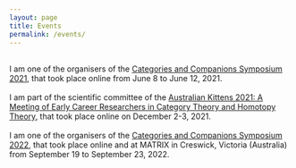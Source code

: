 ```yaml
---
layout: page
title: Events
permalink: /events/
--- 
```

<br>I am one of the organisers of the <a href="http://web.science.mq.edu.au/groups/coact/seminar/CaCS2021/">Categories and Companions Symposium 2021</a>, that took place online from June 8 to June 12, 2021.
<br><br>I am part of the scientific committee of the <a href="https://www.marcyrobertson.com/australian-kittens--an-ecr-conference.html">Australian Kittens 2021: A Meeting of Early Career Researchers in Category Theory and Homotopy Theory</a>, that took place online on December 2-3, 2021. 
<br><br>I am one of the organisers of the <a href="https://categories-and-companions.github.io/">Categories and Companions Symposium 2022</a>, that took place online and at MATRIX in Creswick, Victoria (Australia) from September 19 to September 23, 2022.

